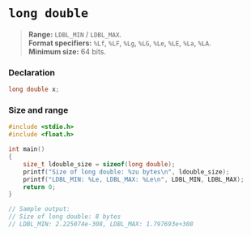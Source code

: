 # `long double`

> **Range:** `LDBL_MIN` / `LDBL_MAX`.  
> **Format specifiers:** `%Lf`, `%LF`, `%Lg`, `%LG`, `%Le`, `%LE`, `%La`, `%LA`.  
> **Minimum size:** 64 bits.

### Declaration

```c
long double x;
```

### Size and range

```c
#include <stdio.h>
#include <float.h>

int main()
{
    size_t ldouble_size = sizeof(long double);
    printf("Size of long double: %zu bytes\n", ldouble_size);
    printf("LDBL_MIN: %Le, LDBL_MAX: %Le\n", LDBL_MIN, LDBL_MAX);
    return 0;
}

// Sample output:
// Size of long double: 8 bytes
// LDBL_MIN: 2.225074e-308, LDBL_MAX: 1.797693e+308
```